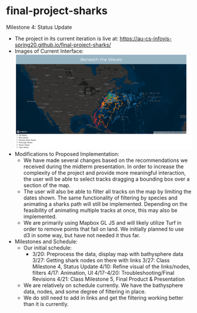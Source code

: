 # final-project-sharks
Milestone 4: Status Update

- The project in its current iteration is live at: https://au-cs-infovis-spring20.github.io/final-project-sharks/
- Images of Current Interface: ![](Capture.PNG)
- Modifications to Proposed Implementation: 
  - We have made several changes based on the recommendations we received during the midterm presentation. In order to increase the complexity of the project and provide more meaningful interaction, the user will be able to select tracks dragging a bounding box over a section of the map. 
  - The user will also be able to filter all tracks on the map by limiting the dates shown. The same functionality of filtering by species and animating a sharks path will still be implemented. Depending on the feasibility of animating multiple tracks at once, this may also be implemented. 
  - We are primarily using Mapbox GL JS and will likely utilize Turf in order to remove points that fall on land. We initially planned to use d3 in some way, but have not needed it thus far.
- Milestones and Schedule:
    - Our initial schedule:
        -   3/20: Preprocess the data, display map with bathysphere data
            3/27: Getting shark nodes on there with links
            3/27: Class Milestone 4, Status Update
            4/10: Refine visual of the links/nodes, filters
            4/17: Animation, UI
            4/17-4/20: Troubleshooting/Final Revisions
            4/21: Class Milestone 5, Final Product & Presentation
    - We are relatively on schedule currently. We have the bathysphere data, nodes, and some degree of filtering in place.
    - We do still need to add in links and get the filtering working better than it is currently.
